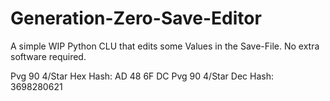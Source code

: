 # Generation-Zero-Save-Editor
A simple WIP Python CLU that edits some Values in the Save-File. No extra software required.









Pvg 90 4/Star Hex Hash: AD 48 6F DC
Pvg 90 4/Star Dec Hash: 3698280621
